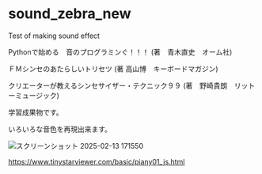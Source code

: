 # sound_zebra_new
Test of making sound effect

Pythonで始める　音のプログラミンぐ！！！
(著　青木直史　オーム社)

ＦＭシンセのあたらしいトリセツ
(著 高山博　キーボードマガジン)

クリエーターが教えるシンセサイザー・テクニック９９
(著　野崎貴朗　リットーミュージック)

学習成果物です。

いろいろな音色を再現出来ます。

![スクリーンショット 2025-02-13 171550](https://github.com/user-attachments/assets/07c62cd6-7f57-4a26-a06f-5d79796072f7)

https://www.tinystarviewer.com/basic/piany01_js.html

